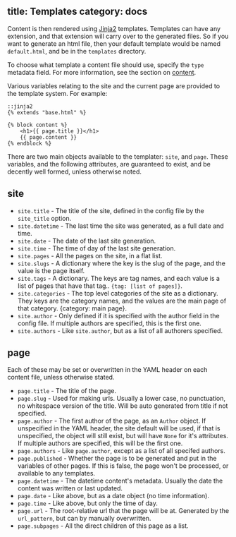 title: Templates
category: docs
---
Content is then rendered using [Jinja2][] templates. Templates can have any
extension, and that extension will carry over to the generated files. So if you
want to generate an html file, then your default template would be named
`default.html`, and be in the `templates` directory.

To choose what template a content file should use, specify the `type` metadata
field. For more information, see the section on [content](/docs/content).

Various variables relating to the site and the current page are provided to the
template system. For example:

    ::jinja2
    {% extends "base.html" %}

    {% block content %}
        <h1>{{ page.title }}</h1>
        {{ page.content }}
    {% endblock %}

There are two main objects available to the templater: `site`, and `page`.
These variables, and the following attributes, are guaranteed to exist, and be
decently well formed, unless otherwise noted.

[Jinja2]:http://jinja.pocoo.org/

## site
-   `site.title` - The title of the site, defined in the config file by the
    `site_title` option.
-   `site.datetime` - The last time the site was generated, as a full date and time.
-   `site.date` - The date of the last site generation.
-   `site.time` - The time of day of the last site generation.
-   `site.pages` - All the pages on the site, in a flat list.
-   `site.slugs` - A dictionary where the key is the slug of the page, and the
    value is the page itself.
-   `site.tags` - A dictionary. The keys are tag names, and each value is a
    list of pages that have that tag.. `{tag: [list of pages]}`.
-   `site.categories` - The top level categories of the site as a dictionary.
    They keys are the category names, and the values are the main page of that
    category.  {category: main page}.
-   `site.author` - Only defined if it is specified with the author field in
    the config file. If multiple authors are specified, this is the first one.
-   `site.authors` - Like `site.author`, but as a list of all authorers
    specified.

## page
Each of these may be set or overwritten in the YAML header on each content
file, unless otherwise stated.

-   `page.title` - The title of the page.
-   `page.slug` - Used for making urls. Usually a lower case, no punctuation,
    no whitespace version of the title. Will be auto generated from title if
    not specified.
-   `page.author` - The first author of the page, as an `Author` object. If
    unspecified in the YAML header, the site default will be used, if that is
    unspecified, the object will still exist, but will have `None` for it's
    attributes. If multiple authors are specified, this will be the first one.
-   `page.authors` - Like `page.author`, except as a list of all specifed
    authors.
-   `page.published` - Whether the page is to be generated and put in the
    variables of other pages. If this is false, the page won't be processed, or
    available to any templates.
-   `page.datetime` - The datetime content's metadata. Usually the date the
    content was written or last updated.
-   `page.date` - Like above, but as a date object (no time information).
-   `page.time` - Like above, but only the time of day.
-   `page.url` - The root-relative url that the page will be at. Generated by
    the `url_pattern`, but can by manually overwritten.
-   `page.subpages` - All the direct children of this page as a list.
